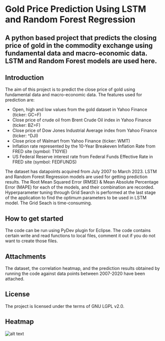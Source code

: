 # Gold Price Prediction Using LSTM and Random Forest Regression

## A python based project that predicts the closing price of gold in the commodity exchange using fundamental data and macro-economic data. LSTM and Random Forest models are used here.

## Introduction
The aim of this project is to predict the close price of gold using fundamental data and macro-economic data. The features used for prediction are:
* Open, high and low values from the gold dataset in Yahoo Finance (ticker: GC=F)
* Close price of crude oil from Brent Crude Oil index in Yahoo Finance (ticker: BZ=F)
* Close price of Dow Jones Industrial Average index from Yahoo Finance (ticker: ^DJI)
* Close price of Walmart from Yahoo Finance (ticker: WMT)
* Inflation rate represented by the 10-Year Breakeven Inflation Rate from FRED site (symbol: T10YIE)
* US Federal Reserve interest rate from Federal Funds Effective Rate in FRED site (symbol: FEDFUNDS)

The dataset has datapoints acquired from July 2007 to March 2023. LSTM and Random Forest Regression models are used for getting prediction results. The Root Mean Squared Error (RMSE) & Mean Absolute Percentage Error (MAPE) for each of the models, and their combination are recorded. Hyperparameter tuning through Grid Search is performed at the last stage of the application to find the optimum parameters to be used in LSTM model. The Grid Seach is time-consuming.

## How to get started
The code can be run using PyDev plugin for Eclipse. The code contains certain write and read functions to local files, comment it out if you do not want to create those files.

## Attachments
The dataset, the correlation heatmap, and the prediction results obtained by running the code against data points between 2007-2020 have been attached.

## License
The project is licensed under the terms of GNU LGPL v2.0.

## Heatmap
![alt text](https://github.com/vishnu-r-1995/gold-price-predictor/tree/main/images/heatmap_labels_and_features.jpeg)
